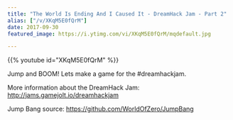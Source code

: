 ```yaml
---
title: "The World Is Ending And I Caused It - DreamHack Jam - Part 2"
alias: ["/v/XKqM5E0fQrM"]
date: 2017-09-30
featured_image: https://i.ytimg.com/vi/XKqM5E0fQrM/mqdefault.jpg

---
```


{{% youtube id="XKqM5E0fQrM" %}}

Jump and BOOM! Lets make a game for the #dreamhackjam.

More information about the DreamHack Jam: http://jams.gamejolt.io/dreamhackjam

Jump Bang source: https://github.com/WorldOfZero/JumpBang